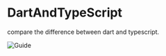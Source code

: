 # DartAndTypeScript

compare the difference between dart and typescript.    

![Guide](https://crixusshen.github.io/dfzq-kf6-fe-dart-guide/)

